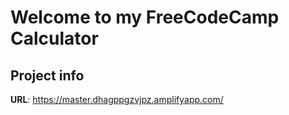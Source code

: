 # Welcome to my FreeCodeCamp Calculator

## Project info

**URL**: https://master.dhagppgzvjpz.amplifyapp.com/

